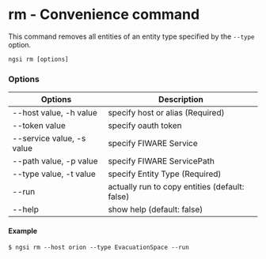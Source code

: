 # rm - Convenience command

This command removes all entities of an entity type specified by the `--type` option.


```
ngsi rm [options]
```

### Options

| Options                       | Description                                    |
| ----------------------------- | ---------------------------------------------- |
| --host value, -h value        | specify host or alias (Required)               |
| --token value                 | specify oauth token                            |
| --service value, -s value     | specify FIWARE Service                         |
| --path value, -p value        | specify FIWARE ServicePath                     |
| --type value, -t value        | specify Entity Type (Required)                 |
| --run                         | actually run to copy entities (default: false) |
| --help                        | show help (default: false)                     |

#### Example

```
$ ngsi rm --host orion --type EvacuationSpace --run

